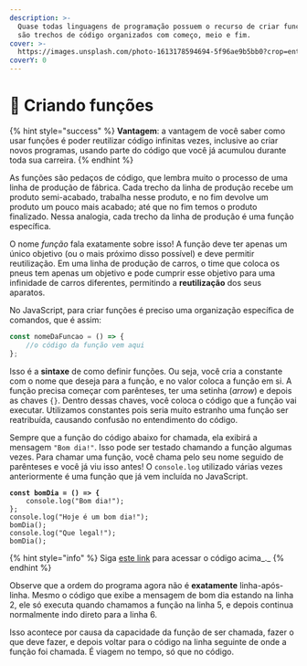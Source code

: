 ```yaml
---
description: >-
  Quase todas linguagens de programação possuem o recurso de criar funções, que
  são trechos de código organizados com começo, meio e fim.
cover: >-
  https://images.unsplash.com/photo-1613178594694-5f96ae9b5bb0?crop=entropy&cs=srgb&fm=jpg&ixid=M3wxOTcwMjR8MHwxfHNlYXJjaHw0fHxmdW5jdGlvbnxlbnwwfHx8fDE2ODkwMDI5MTZ8MA&ixlib=rb-4.0.3&q=85
coverY: 0
---
```


# 🔧 Criando funções

{% hint style="success" %}
**Vantagem**: a vantagem de você saber como usar funções é poder reutilizar código infinitas vezes, inclusive ao criar novos programas, usando parte do código que você já acumulou durante toda sua carreira.
{% endhint %}

As funções são pedaços de código, que lembra muito o processo de uma linha de produção de fábrica. Cada trecho da linha de produção recebe um produto semi-acabado, trabalha nesse produto, e no fim devolve um produto um pouco mais acabado; até que no fim temos o produto finalizado. Nessa analogia, cada trecho da linha de produção é uma função específica.

O nome _função_ fala exatamente sobre isso! A função deve ter apenas um único objetivo (ou o mais próximo disso possível) e deve permitir reutilização. Em uma linha de produção de carros, o time que coloca os pneus tem apenas um objetivo e pode cumprir esse objetivo para uma infinidade de carros diferentes, permitindo a **reutilização** dos seus aparatos.

No JavaScript, para criar funções é preciso uma organização específica de comandos, que é assim:

```javascript
const nomeDaFuncao = () => {
    //o código da função vem aqui
};
```

Isso é a **sintaxe** de como definir funções. Ou seja, você cria a constante com o nome que deseja para a função, e no valor coloca a função em si. A função precisa começar com parênteses, ter uma setinha (_arrow_) e depois as chaves `{}`. Dentro dessas chaves, você coloca o código que a função vai executar. Utilizamos constantes pois seria muito estranho uma função ser reatribuída, causando confusão no entendimento do código.

Sempre que a função do código abaixo for chamada, ela exibirá a mensagem `"Bom dia!"`. Isso pode ser testado chamando a função algumas vezes. Para chamar uma função, você chama pelo seu nome seguido de parênteses e você já viu isso antes! O `console.log` utilizado várias vezes anteriormente é uma função que já vem incluída no JavaScript.

<pre class="language-javascript" data-line-numbers><code class="lang-javascript"><strong>const bomDia = () => {
</strong>    console.log("Bom dia!");
};
console.log("Hoje é um bom dia!");
bomDia();
console.log("Que legal!");
bomDia();
</code></pre>

{% hint style="info" %}
Siga [este link](https://esta.la/2mL) para acessar o código acima_._
{% endhint %}

Observe que a ordem do programa agora não é **exatamente** linha-após-linha. Mesmo o código que exibe a mensagem de bom dia estando na linha 2, ele só executa quando chamamos a função na linha 5, e depois continua normalmente indo direto para a linha 6.

Isso acontece por causa da capacidade da função de ser chamada, fazer o que deve fazer, e depois voltar para o código na linha seguinte de onde a função foi chamada. É viagem no tempo, só que no código.

